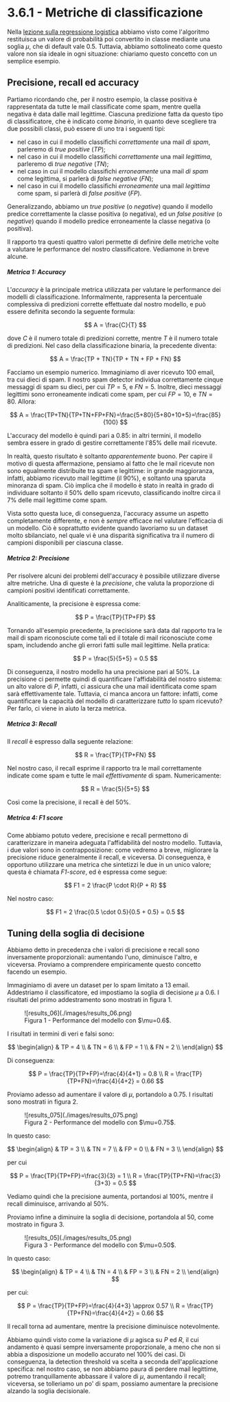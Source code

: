 # 3.6.1 - Metriche di classificazione

Nella [lezione sulla regressione logistica](../03_log_reg/lecture.md) abbiamo visto come l'algoritmo restituisca un valore di probabilità poi convertito in classe mediante una soglia $\mu$, che di default vale $0.5$. Tuttavia, abbiamo sottolineato come questo valore non sia ideale in ogni situazione: chiariamo questo concetto con un semplice esempio.

## Precisione, recall ed accuracy

Partiamo ricordando che, per il nostro esempio, la classe positiva è rappresentata da tutte le mail classificate come spam, mentre quella negativa è data dalle mail legittime. Ciascuna predizione fatta da questo tipo di classificatore, che è indicato come *binario*, in quanto deve scegliere tra due possibili classi, può essere di uno tra i seguenti tipi:

* nel caso in cui il modello classifichi *correttamente* una mail *di spam*, parleremo di *true positive* (*TP*);
* nel caso in cui il modello classifichi *correttamente* una mail *legittima*, parleremo di *true negative* (*TN*);
* nel caso in cui il modello classifichi *erroneamente* una mail *di spam* come legittima, si parlerà di *false negative* (*FN*);
* nel caso in cui il modello classifichi *erroneamente* una mail *legittima* come spam, si parlerà di *false positive* (*FP*).

Generalizzando, abbiamo un *true positive* (o *negative*) quando il modello predice correttamente la classe positiva (o negativa), ed un *false positive* (o *negative*) quando il modello predice erroneamente la classe negativa (o positiva).

Il rapporto tra questi quattro valori permette di definire delle metriche volte a valutare le performance del nostro classificatore. Vediamone in breve alcune.

##### Metrica 1: Accuracy

L'*accuracy* è la principale metrica utilizzata per valutare le performance dei modelli di classificazione. Informalmente, rappresenta la percentuale complessiva di predizioni corrette effettuate dal nostro modello, e può essere definita secondo la seguente formula:

$$
A = \frac{C}{T}
$$

dove $C$ è il numero totale di predizioni corrette, mentre $T$ è il numero totale di predizioni. Nel caso della classificazione binaria, la precedente diventa:

$$
A = \frac{TP + TN}{TP + TN + FP + FN}
$$

Facciamo un esempio numerico. Immaginiamo di aver ricevuto $100$ email, tra cui dieci di spam. Il nostro spam detector individua correttamente cinque messaggi di spam su dieci, per cui $TP=5$, e $FN=5$. Inoltre, dieci messaggi legittimi sono erroneamente indicati come spam, per cui $FP=10$, e $TN=80$. Allora:

$$
A = \frac{TP+TN}{TP+TN+FP+FN}=\frac{5+80}{5+80+10+5}=\frac{85}{100}
$$

L'accuracy del modello è quindi pari a $0.85$: in altri termini, il modello sembra essere in grado di gestire correttamente l'$85\%$ delle mail ricevute.

In realtà, questo risultato è soltanto *apparentemente* buono. Per capire il motivo di questa affermazione, pensiamo al fatto che le mail ricevute non sono egualmente distribuite tra spam e legittime: in grande maggioranza, infatti, abbiamo ricevuto mail legittime (il $90\%$), e soltanto una sparuta minoranza di spam. Ciò implica che il modello è stato in realtà in grado di individuare soltanto il $50\%$ dello spam ricevuto, classificando inoltre circa il $7\%$ delle mail legittime come spam.

Vista sotto questa luce, di conseguenza, l'accuracy assume un aspetto completamente differente, e non è *sempre* efficace nel valutare l'efficacia di un modello. Ciò è soprattutto evidente quando lavoriamo su un dataset molto sbilanciato, nel quale vi è una disparità significativa tra il numero di campioni disponibili per ciascuna classe.

##### Metrica 2: Precisione

Per risolvere alcuni dei problemi dell'accuracy è possibile utilizzare diverse altre metriche. Una di queste è la *precisione*, che valuta la proporzione di campioni positivi identificati correttamente.

Analiticamente, la precisione è espressa come:

$$
P = \frac{TP}{TP+FP}
$$

Tornando all'esempio precedente, la precisione sarà data dal rapporto tra le mail di spam riconosciute come tali ed il totale di mail riconosciute come spam, includendo anche gli errori fatti sulle mail legittime. Nella pratica:

$$
P = \frac{5}{5+5} = 0.5
$$

Di conseguenza, il nostro modello ha una precisione pari al $50\%$. La precisione ci permette quindi di quantificare l'affidabilità del nostro sistema: un alto valore di $P$, infatti, ci assicura che una mail identificata come spam sarà effettivamente tale. Tuttavia, ci manca ancora un fattore: infatti, come quantificare la capacità del modello di caratterizzare *tutto* lo spam ricevuto? Per farlo, ci viene in aiuto la terza metrica.

##### Metrica 3: Recall

Il *recall* è espresso dalla seguente relazione:

$$
R = \frac{TP}{TP+FN}
$$

Nel nostro caso, il recall esprime il rapporto tra le mail correttamente indicate come spam e tutte le mail *effettivamente* di spam. Numericamente:

$$
R = \frac{5}{5+5}
$$

Così come la precisione, il recall è del $50\%$.

##### Metrica 4: F1 score

Come abbiamo potuto vedere, precisione e recall permettono di caratterizzare in maneira adeguata l'affidabilità del nostro modello. Tuttavia, i due valori sono in contrapposizione: come vedremo a breve, migliorare la precisione riduce generalmente il recall, e viceversa. Di conseguenza, è opportuno utilizzare una metrica che sintetizzi le due in un unico valore; questa è chiamata *F1-score*, ed è espressa come segue:

$$
F1 = 2 \frac{P \cdot R}{P + R}
$$

Nel nostro caso:

$$
F1 = 2 \frac{0.5 \cdot 0.5}{0.5 + 0.5} = 0.5
$$

## Tuning della soglia di decisione

Abbiamo detto in precedenza che i valori di precisione  e recall sono inversamente proporzionali: aumentando l'uno, diminuisce l'altro, e viceversa. Proviamo a comprendere empiricamente questo concetto facendo un esempio.

Immaginiamo di avere un dataset per lo spam limitato a $13$ email. Addestriamo il classificatore, ed impostiamo la soglia di decisione $\mu$ a $0.6$. I risultati del primo addestramento sono mostrati in figura 1.

<figure markdown>
  ![results_06](./images/results_06.png)
  <figcaption>Figura 1 - Performance del modello con $\mu=0.6$.</figcaption>
</figure>

I risultati in termini di veri e falsi sono:

$$
\begin{align}
& TP = 4 \\
& TN = 6 \\
& FP = 1 \\
& FN = 2 \\
\end{align}
$$

Di conseguenza:

$$
P = \frac{TP}{TP+FP}=\frac{4}{4+1} = 0.8 \\
R = \frac{TP}{TP+FN}=\frac{4}{4+2} = 0.66
$$

Proviamo adesso ad aumentare il valore di $\mu$, portandolo a $0.75$. I risultati sono mostrati in figura 2.

<figure markdown>
  ![results_075](./images/results_075.png)
  <figcaption>Figura 2 - Performance del modello con $\mu=0.75$.</figcaption>
</figure>

In questo caso:

$$
\begin{align}
& TP = 3 \\
& TN = 7 \\
& FP = 0 \\
& FN = 3 \\
\end{align}
$$

per cui

$$
P = \frac{TP}{TP+FP}=\frac{3}{3} = 1 \\
R = \frac{TP}{TP+FN}=\frac{3}{3+3} = 0.5
$$

Vediamo quindi che la precisione aumenta, portandosi al $100\%$, mentre il recall diminuisce, arrivando al $50\%$.

Proviamo infine a diminuire la soglia di decisione, portandola al $50%$, come mostrato in figura 3.

<figure markdown>
  ![results_05](./images/results_05.png)
  <figcaption>Figura 3 - Performance del modello con $\mu=0.50$.</figcaption>
</figure>

In questo caso:

$$
\begin{align}
& TP = 4 \\
& TN = 4 \\
& FP = 3 \\
& FN = 2 \\
\end{align}
$$

per cui:

$$
P = \frac{TP}{TP+FP}=\frac{4}{4+3} \approx 0.57 \\
R = \frac{TP}{TP+FN}=\frac{4}{4+2} = 0.66
$$

Il recall torna ad aumentare, mentre la precisione diminuisce notevolmente.

Abbiamo quindi visto come la variazione di $\mu$ agisca su $P$ ed $R$, il cui andamento è quasi sempre inversamente proporzionale, a meno che non si abbia a disposizione un modello accurato nel $100\%$ dei casi. Di conseguenza, la detection threshold va scelta a seconda dell'applicazione specifica: nel nostro caso, se non abbiamo paura di perdere mail legittime, potremo tranquillamente abbassare il valore di $\mu$, aumentando il recall; viceversa, se tolleriamo un po' di spam, possiamo aumentare la precisione alzando la soglia decisionale.
